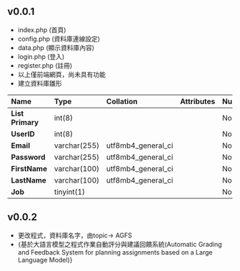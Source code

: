 ## v0.0.1
- index.php (首頁)
- config.php (資料庫連線設定)
- data.php (顯示資料庫內容)
- login.php (登入)
- register.php (註冊)
- 以上僅前端網頁，尚未具有功能
- 建立資料庫雛形

| Name | Type | Collation | Attributes | Null | Default | Comments | Extra | Action |
| :--- | :--- | :--- | :--- | :--- | :--- | :--- | :--- | :--- |
| **List Primary** | int(8) | | | No | None | | AUTO_INCREMENT | |
| **UserID** | int(8) | | | No | None | | | |
| **Email** | varchar(255) | utf8mb4_general_ci | | No | None | | | |
| **Password** | varchar(255) | utf8mb4_general_ci | | No | None | | | |
| **FirstName** | varchar(100) | utf8mb4_general_ci | | No | None | | | |
| **LastName** | varchar(100) | utf8mb4_general_ci | | No | None | | | |
| **Job** | tinyint(1) | | | No | None | | | |

## v0.0.2
- 更改程式，資料庫名字，由topic-> AGFS
- {基於大語言模型之程式作業自動評分與建議回饋系統(Automatic Grading and Feedback System for planning assignments based on a Large Language Model)}
